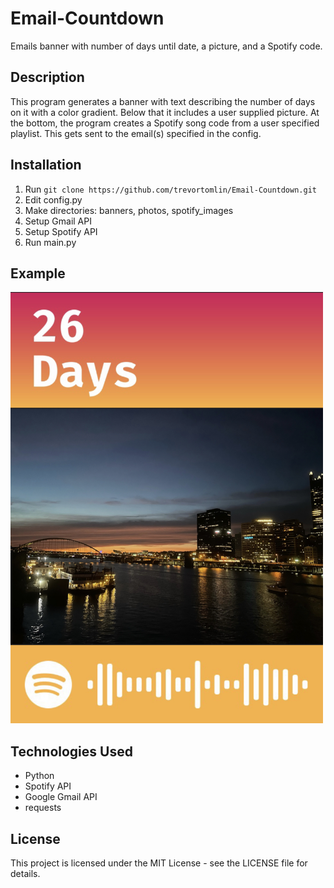 # Email-Countdown
Emails banner with number of days until date, a picture, and a Spotify code.

## Description
This program generates a banner with text describing the number of days on it with a color gradient. Below that it includes a user supplied picture. At the bottom, the program creates a Spotify song code from a user specified playlist. This gets sent to the email(s) specified in the config.

## Installation
1. Run `git clone https://github.com/trevortomlin/Email-Countdown.git`
2. Edit config.py
3. Make directories: banners, photos, spotify_images
4. Setup Gmail API
5. Setup Spotify API
6. Run main.py
 
## Example
<img title="a title" alt="Alt text" src="/readme_images/image0.jpeg" style="width: 500px;">

## Technologies Used
* Python
* Spotify API
* Google Gmail API
* requests

## License
This project is licensed under the MIT License - see the LICENSE file for details.
